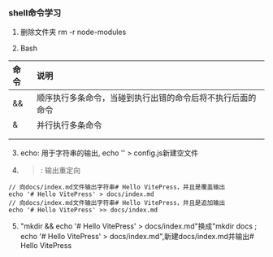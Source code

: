 ### shell命令学习

1. 删除文件夹
rm -r node-modules

2. Bash

  |命令|说明|
  |:----|:----|
  | && | 顺序执行多条命令，当碰到执行出错的命令后将不执行后面的命令 |
  | & | 并行执行多条命令 |
  | || | 顺序执行多条命令，当碰到执行正确的命令后将不执行后面的命令 |
  | | | 管道符 |

3. echo: 用于字符串的输出, echo '' > config.js新建空文件

4. >: 输出重定向

```
// 向docs/index.md文件输出字符串# Hello VitePress，并且是覆盖输出
echo '# Hello VitePress' > docs/index.md
// 向docs/index.md文件输出字符串# Hello VitePress，并且是追加输出
echo '# Hello VitePress' >> docs/index.md

```

5. "mkdir && echo '# Hello VitePress' > docs/index.md"换成"mkdir docs ; echo '# Hello VitePress' > docs/index.md",新建docs/index.md并输出# Hello VitePress